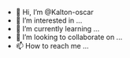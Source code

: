 - 👋 Hi, I’m @Kalton-oscar
- 👀 I’m interested in ...
- 🌱 I’m currently learning ...
- 💞️ I’m looking to collaborate on ...
- 📫 How to reach me ...

<!---
Kalton-oscar/Kalton-oscar is a ✨ special ✨ repository because its `README.md` (this file) appears on your GitHub profile.
You can click the Preview link to take a look at your changes.
--->
